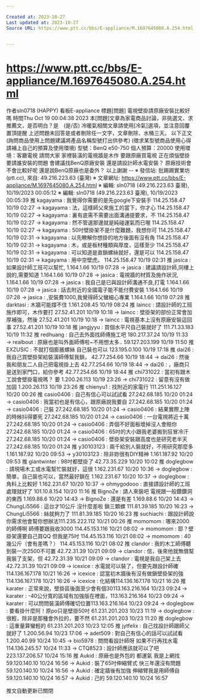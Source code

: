 ```yaml
---

Created at: 2023-10-27
Last updated at: 2023-10-27
Source URL: https://www.ptt.cc/bbs/E-appliance/M.1697645080.A.254.html


---
```


# https://www.ptt.cc/bbs/E-appliance/M.1697645080.A.254.html


作者sln0718 (HAPPY)
看板E-appliance
標題\[問題\] 電視壁掛請原廠安裝比較好嗎
時間Thu Oct 19 00:04:38 2023
本\[問題\]文章為家電商品討論，非挑選文、求推薦文，是否明白？是　(是/否) 冷暖氣相關文章請使用\[冷氣\]選項，並注意回覆置頂提醒 上述問題未回答是或者刪除任一文字，文章刪除、水桶三天。 以下正文 (詢問商品使用上問題建議將產品名稱型號打出供參考) (徵求某型號商品使用心得請補上自己的預算及使用環境) 型號：BenQ e50-750 個人預算：20000 使用環境：客廳電視 請問大家 家裡裝潢的電視牆是木作 要跟原廠買電視 正在煩惱壁掛要請誰安裝的問題 會建議找BenQ原廠安裝 還是請設計師水電安裝？ 原廠技術會不會比較好呢 還是說BenQ原廠也是委外？ 以上謝謝 -- ※ 發信站: 批踢踢實業坊(ptt.cc), 來自: 49.216.223.63 (臺灣) ※ 文章網址: <https://www.ptt.cc/bbs/E-appliance/M.1697645080.A.254.html> ※ 編輯: sln0718 (49.216.223.63 臺灣), 10/19/2023 00:05:12 ※ 編輯: sln0718 (49.216.223.63 臺灣), 10/19/2023 00:05:39
推 kagayama : 我覺得你需要的是先google下安裝手 114.25.158.47 10/19 02:27
→ kagayama : 法，這樣師父來施工的當下，你才心 114.25.158.47 10/19 02:27
→ kagayama : 裏有底需不需要出面溝通提要求，不 114.25.158.47 10/19 02:27
→ kagayama : 然不管選那邊就是純碰運氣而已喔 114.25.158.47 10/19 02:27
→ kagayama : 50吋壁掛架不是什麼難題，我想你可 114.25.158.47 10/19 02:31
→ kagayama : 以先瞭解你想掛的地方後面有沒有角 114.25.158.47 10/19 02:31
→ kagayama : 木，或是板材種類與厚度，這樣至少 114.25.158.47 10/19 02:31
→ kagayama : 可以知道是直鎖螺絲就好，還是可以 114.25.158.47 10/19 02:31
→ kagayama : 用中空壁虎。 114.25.158.47 10/19 02:31
推 jasica : 如果設計師工班可以幫忙, 1.164.1.66 10/19 07:28
→ jasica : 建議請設計師,同樓上說的,需要知道 1.164.1.66 10/19 07:28
→ jasica : 電視牆的材質及施作狀況, 1.164.1.66 10/19 07:28
→ jasica : 我自己是已與設計師溝通不良,打電 1.164.1.66 10/19 07:28
→ jasica : 話去附近的全國電子能不能付費安裝 1.164.1.66 10/19 07:28
→ jasica : ,安裝費1000,我覺得師父蠻細心專業 1.164.1.66 10/19 07:28
推 darktasi : 木牆可能撐不住 1.161.208.45 10/19 08:24
推 Iaincc : 請設計師的工班施作即可，木作要打 27.52.41.201 10/19 10:18
→ Iaincc : 壁掛架的部份正常會加厚補強，然後 27.52.41.201 10/19 10:18
→ Iaincc : 電視基本上沒有原廠安裝這回事 27.52.41.201 10/19 10:18
推 jangjyyu : 買個水平尺自己裝就好了 111.71.33.183 10/19 11:32
推 redhuang : 自己去外面找師傅施工吧 180.217.37.24 10/19 11:33
→ realbout : 原廠也是叫外面師傅啦~不用想太多.. 59.127.203.199 10/19 11:50
推 EXZUSIC : 不就打個膨脹螺絲 自己裝也可以 123.195.0.100 10/19 17:18
推 dai26 : 我自己買壁掛架給裝潢師傅幫我鎖， 42.77.254.66 10/19 18:44
→ dai26 : 然後我和朋友二人自己把電視掛上去 42.77.254.66 10/19 18:44
→ dai26 : ，廠商只是送到家門口，給你參考 42.77.254.66 10/19 18:44
推 chi731022 : 當初有跟木工說會壁掛電視嗎？ 要 1.200.26.113 10/19 23:26
→ chi731022 : 留意有沒有做加固 1.200.26.113 10/19 23:26
推 chienyu1 : 找附近的家電行 111.251.16.127 10/20 00:26
推 casio0406 : 自己有信心可以試試看 27.242.68.185 10/20 01:24
→ casio0406 : 我當初也是有信心，跟原廠說我要自 27.242.68.185 10/20 01:24
→ casio0406 : 己裝 27.242.68.185 10/20 01:24
→ casio0406 : 結果實際上陣的時候抖得要死 27.242.68.185 10/20 01:24
→ casio0406 : 一台電視將近十萬 27.242.68.185 10/20 01:24
→ casio0406 : 弄個不好面板壞掉沒人會賠你 27.242.68.185 10/20 01:24
→ casio0406 : 65吋的大小跟我老婆搬到狂冒冷汗 27.242.68.185 10/20 01:24
→ casio0406 : 壁掛架安裝跟高度也是研究老半天 27.242.68.185 10/20 01:24
推 y30103123 : 兩千給別人裝就好，不用研究那麼多 1.161.187.92 10/20 09:53
→ y30103123 : 除非妳很有DIY精神 1.161.187.92 10/20 09:53
推 giantwinter : 98吋都壁掛了 42.73.35.229 10/20 10:02
推 doglegbow : 請現場木工或水電幫忙裝就好，這很 1.162.231.67 10/20 10:36
→ doglegbow : 簡單，自己裝也可以，當然最好鎖在 1.162.231.67 10/20 10:37
→ doglegbow : 角料上比較好 1.162.231.67 10/20 10:37
→ ohmygodooo : 直接請設計師的工班處理就好了 101.10.8.154 10/20 11:16
推 BignoZe : 請人來裝吧 電視跟一般鑽鑽洞的東西 1.169.88.6 10/20 14:43
→ BignoZe : 還是有差 1.169.88.6 10/20 14:43
→ ChungLi5566 : 這台才10公斤 沒什麼差啦 鎖三顆螺 111.81.39.185 10/20 16:23
→ ChungLi5566 : 絲就夠力了 111.81.39.185 10/20 16:23
推 suchiachi : 跟設計師說你需求他會幫你想辦法111.235.222.112 10/21 00:26
推 momomom : 哪來2000的師傅啊 師傅要跟我收3000 114.45.153.116 10/21 08:02
→ momomom : 耶？壁掛架還要自己買QQ 但我是75吋 114.45.153.116 10/21 08:02
→ momomom : 40幾公斤（會有差嗎？） 114.45.153.116 10/21 08:02
推 clandor : 我的木工師傅聽到裝一次2500不可置 42.72.31.39 10/21 09:09
→ clandor : 信，後來他就無償幫我裝了支架，但 42.72.31.39 10/21 09:09
→ clandor : 電視是我自己架上去 42.72.31.39 10/21 09:09
→ icexice : 水電就可以裝了，但要先跟設計師確114.136.167.178 10/21 16:26
→ icexice : 認當初木牆後有沒有做鎖壁掛架的強114.136.167.178 10/21 16:26
→ icexice : 化結構114.136.167.178 10/21 16:26
推 karater : 正常來說，壁掛區後面至少會有個30113.163.216.164 10/23 09:24
→ karater : -40公分寬的區域有加強版在裡面，113.163.216.164 10/23 09:24
→ karater : 可以問問裝潢師傅確切位置113.163.216.164 10/23 09:24
→ doglegbow : 要看掛什麼阿！原po只是壁掛50吋 61.231.201.203 10/23 11:19
→ doglegbow : 很輕，除非是那種會外拉的，要不然 61.231.201.203 10/23 11:20
推 doglegbow : 這重量算蠻輕的 61.231.201.203 10/23 12:05
推 jytfelix : 自己找設計師跟師父就好了 1.200.56.94 10/23 17:06
→ adet509 : 對自己有信心的話可以試試看 1.200.40.99 10/24 10:45
→ bio5978 : 問問看設計師呀 如果不行再找水電 114.136.245.57 10/24 11:33
→ CTQ8523 : 設計師應該就可以了吧 223.137.206.57 10/24 15:16
推 Aukid : 原廠也是外包的 都運氣 我是上網找 59.120.140.10 10/24 16:56
→ Aukid : 裝了65吋伸縮臂式 快三年還沒有問題 59.120.140.10 10/24 16:56
→ Aukid : 確定牆後有加強 伸縮臂我是用師傅自 59.120.140.10 10/24 16:57
→ Aukid : 己的 59.120.140.10 10/24 16:57

推文自動更新已關閉


